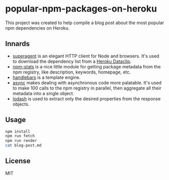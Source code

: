 # popular-npm-packages-on-heroku

This project was created to help compile a blog post about the most popular npm dependencies on Heroku.

## Innards

- [superagent](https://github.com/visionmedia/superagent) is an elegant HTTP client for Node and browsers. It's used to download the dependency list from a [Heroku Dataclip](https://dataclips.heroku.com/nxnfcvnlruhzzawvenwcvronnowx#nomnom-Top-100-dependencies).
- [npm-stats](https://github.com/hughsk/npm-stats) is a nice little module for getting package metadata from the npm registry, like description, keywords, homepage, etc.
- [handlebars](https://github.com/wycats/handlebars.js) is a template engine.
- [async](https://github.com/caolan/async) makes dealing with asynchronous code more palatable. It's used to make 100 calls to the npm registry in parallel, then aggregate all their metadata into a single object.
- [lodash](https://github.com/lodash/lodash) is used to extract only the desired properties from the response objects.

## Usage

```sh
npm install
npm run fetch
npm run render
cat blog-post.md
```

## License

MIT
